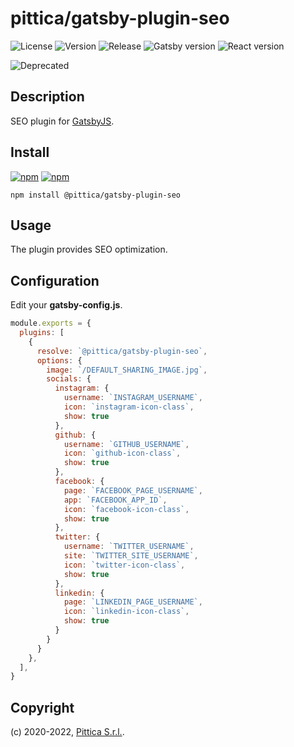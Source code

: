 # pittica/gatsby-plugin-seo

![License](https://img.shields.io/github/license/pittica/gatsby-plugin-seo)
![Version](https://img.shields.io/github/package-json/v/pittica/gatsby-plugin-seo)
![Release](https://img.shields.io/github/v/release/pittica/gatsby-plugin-seo)
![Gatsby version](https://img.shields.io/npm/dependency-version/@pittica/gatsby-plugin-seo/peer/gatsby)
![React version](https://img.shields.io/github/package-json/dependency-version/pittica/gatsby-plugin-seo/react)

![Deprecated](https://img.shields.io/badge/DEPRECATED-Use%20master%20branch-red)

## Description

SEO plugin for [GatsbyJS](https://www.gatsbyjs.org/).

## Install

[![npm](https://img.shields.io/npm/v/@pittica/gatsby-plugin-seo)](https://www.npmjs.com/package/@pittica/gatsby-plugin-seo)
[![npm](https://img.shields.io/npm/dm/@pittica/gatsby-plugin-seo)](https://www.npmjs.com/package/@pittica/gatsby-plugin-seo)

```shell
npm install @pittica/gatsby-plugin-seo
```

## Usage

The plugin provides SEO optimization.

## Configuration

Edit your **gatsby-config.js**.

```javascript
module.exports = {
  plugins: [
    {
      resolve: `@pittica/gatsby-plugin-seo`,
      options: {
        image: `/DEFAULT_SHARING_IMAGE.jpg`,
        socials: {
          instagram: {
            username: `INSTAGRAM_USERNAME`,
            icon: `instagram-icon-class`,
            show: true
          },
          github: {
            username: `GITHUB_USERNAME`,
            icon: `github-icon-class`,
            show: true
          },
          facebook: {
            page: `FACEBOOK_PAGE_USERNAME`,
            app: `FACEBOOK_APP_ID`,
            icon: `facebook-icon-class`,
            show: true
          },
          twitter: {
            username: `TWITTER_USERNAME`,
            site: `TWITTER_SITE_USERNAME`,
            icon: `twitter-icon-class`,
            show: true
          },
          linkedin: {
            page: `LINKEDIN_PAGE_USERNAME`,
            icon: `linkedin-icon-class`,
            show: true
          }
        }
      }
    },
  ],
}
```

## Copyright

(c) 2020-2022, [Pittica S.r.l.](https://pittica.com).
